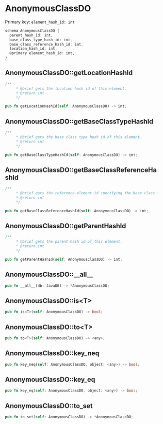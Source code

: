 # AnonymousClassDO

Primary key: `element_hash_id: int`

```rust
schema AnonymousClassDO {
  parent_hash_id: int,
  base_class_type_hash_id: int,
  base_class_reference_hash_id: int,
  location_hash_id: int,
  @primary element_hash_id: int,
}
```
## AnonymousClassDO::getLocationHashId

```rust
/**
     * @brief gets the location hash id of this element.
     * @return int
     */
```
```rust
pub fn getLocationHashId(self: AnonymousClassDO) -> int;
```
## AnonymousClassDO::getBaseClassTypeHashId

```rust
/**
     * @brief gets the base class type hash id of this element.
     * @return int
     */
```
```rust
pub fn getBaseClassTypeHashId(self: AnonymousClassDO) -> int;
```
## AnonymousClassDO::getBaseClassReferenceHashId

```rust
/**
     * @brief gets the reference element id specifying the base class for the anonymous class.
     * @return int
     */
```
```rust
pub fn getBaseClassReferenceHashId(self: AnonymousClassDO) -> int;
```
## AnonymousClassDO::getParentHashId

```rust
/**
     * @brief gets the parent hash id of this element.
     * @return int
     */
```
```rust
pub fn getParentHashId(self: AnonymousClassDO) -> int;
```
## AnonymousClassDO::\_\_all\_\_

```rust
pub fn __all__(db: JavaDB) -> *AnonymousClassDO;
```
## AnonymousClassDO::is\<T\>

```rust
pub fn is<T>(self: AnonymousClassDO) -> bool;
```
## AnonymousClassDO::to\<T\>

```rust
pub fn to<T>(self: AnonymousClassDO) -> <any>;
```
## AnonymousClassDO::key\_neq

```rust
pub fn key_neq(self: AnonymousClassDO, object: <any>) -> bool;
```
## AnonymousClassDO::key\_eq

```rust
pub fn key_eq(self: AnonymousClassDO, object: <any>) -> bool;
```
## AnonymousClassDO::to\_set

```rust
pub fn to_set(self: AnonymousClassDO) -> *AnonymousClassDO;
```
